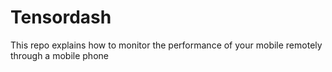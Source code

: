 # Tensordash
This repo explains how to monitor the performance of your mobile remotely through a mobile phone
